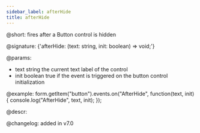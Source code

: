 ```yaml
---
sidebar_label: afterHide
title: afterHide
---          
```


@short: fires after a Button control is hidden

@signature: {'afterHide: (text: string, init: boolean) => void;'}

@params:
- text     string  the current text label of the control
- init    boolean     true if the event is triggered on the button control initialization


@example:
form.getItem("button").events.on("AfterHide", function(text, init) {
    console.log("AfterHide", text, init);
});



@descr:


@changelog: added in v7.0

